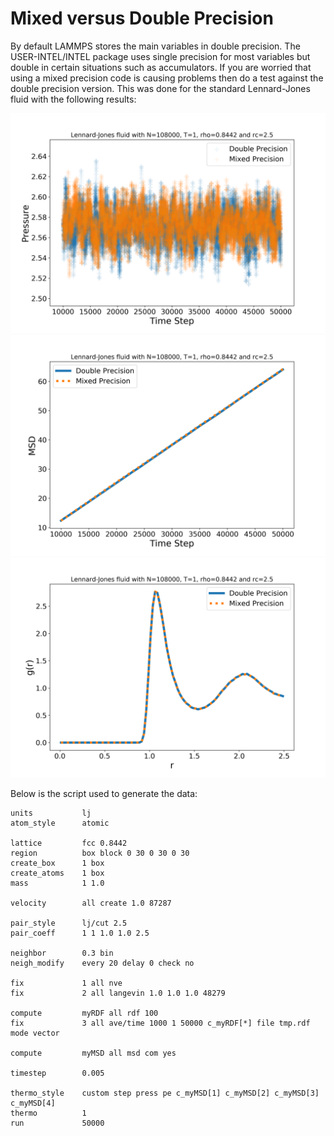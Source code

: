 # Mixed versus Double Precision

By default LAMMPS stores the main variables in double precision. The USER-INTEL/INTEL package uses single precision for most variables but double in certain situations such as accumulators. If you are worried that using a mixed precision code is causing problems then do a test against the double precision version. This was done for the standard Lennard-Jones fluid with the following results:

![](p.png)
![](msd.png)
![](rdf.png)

Below is the script used to generate the data:

```
units           lj
atom_style      atomic

lattice         fcc 0.8442
region          box block 0 30 0 30 0 30
create_box      1 box
create_atoms    1 box
mass            1 1.0

velocity        all create 1.0 87287

pair_style      lj/cut 2.5
pair_coeff      1 1 1.0 1.0 2.5

neighbor        0.3 bin
neigh_modify    every 20 delay 0 check no

fix             1 all nve
fix             2 all langevin 1.0 1.0 1.0 48279

compute         myRDF all rdf 100
fix             3 all ave/time 1000 1 50000 c_myRDF[*] file tmp.rdf mode vector

compute         myMSD all msd com yes

timestep        0.005

thermo_style    custom step press pe c_myMSD[1] c_myMSD[2] c_myMSD[3] c_myMSD[4]
thermo          1
run             50000
```
